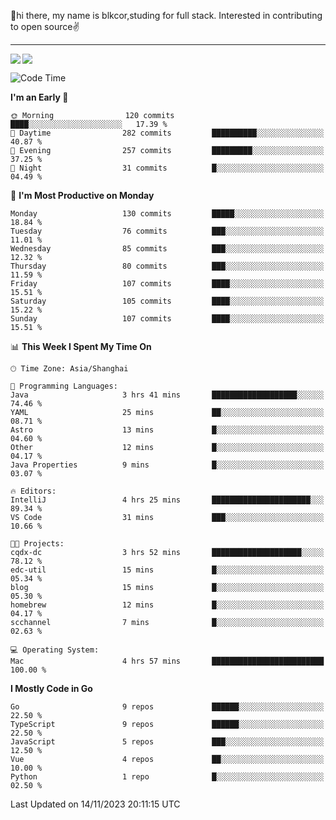 👋hi there, my name is blkcor,studing for full stack.
Interested in contributing to open source✌️

<hr/>

![](https://github-readme-stats.vercel.app/api?username=blkcor)
<a href="https://github.com/blkcor/github-readme-stats">
    <img align="left" src="https://github-readme-stats.vercel.app/api/top-langs/?username=blkcor&hide=jupyter%20notebook,shaderlab,tex,c%23&langs_count=9" />
</a>


<!--START_SECTION:waka-->
![Code Time](http://img.shields.io/badge/Code%20Time-741%20hrs%2024%20mins-blue)

**I'm an Early 🐤** 

```text
🌞 Morning                120 commits         ████░░░░░░░░░░░░░░░░░░░░░   17.39 % 
🌆 Daytime                282 commits         ██████████░░░░░░░░░░░░░░░   40.87 % 
🌃 Evening                257 commits         █████████░░░░░░░░░░░░░░░░   37.25 % 
🌙 Night                  31 commits          █░░░░░░░░░░░░░░░░░░░░░░░░   04.49 % 
```
📅 **I'm Most Productive on Monday** 

```text
Monday                   130 commits         █████░░░░░░░░░░░░░░░░░░░░   18.84 % 
Tuesday                  76 commits          ███░░░░░░░░░░░░░░░░░░░░░░   11.01 % 
Wednesday                85 commits          ███░░░░░░░░░░░░░░░░░░░░░░   12.32 % 
Thursday                 80 commits          ███░░░░░░░░░░░░░░░░░░░░░░   11.59 % 
Friday                   107 commits         ████░░░░░░░░░░░░░░░░░░░░░   15.51 % 
Saturday                 105 commits         ████░░░░░░░░░░░░░░░░░░░░░   15.22 % 
Sunday                   107 commits         ████░░░░░░░░░░░░░░░░░░░░░   15.51 % 
```


📊 **This Week I Spent My Time On** 

```text
🕑︎ Time Zone: Asia/Shanghai

💬 Programming Languages: 
Java                     3 hrs 41 mins       ███████████████████░░░░░░   74.46 % 
YAML                     25 mins             ██░░░░░░░░░░░░░░░░░░░░░░░   08.71 % 
Astro                    13 mins             █░░░░░░░░░░░░░░░░░░░░░░░░   04.60 % 
Other                    12 mins             █░░░░░░░░░░░░░░░░░░░░░░░░   04.17 % 
Java Properties          9 mins              █░░░░░░░░░░░░░░░░░░░░░░░░   03.07 % 

🔥 Editors: 
IntelliJ                 4 hrs 25 mins       ██████████████████████░░░   89.34 % 
VS Code                  31 mins             ███░░░░░░░░░░░░░░░░░░░░░░   10.66 % 

🐱‍💻 Projects: 
cqdx-dc                  3 hrs 52 mins       ████████████████████░░░░░   78.12 % 
edc-util                 15 mins             █░░░░░░░░░░░░░░░░░░░░░░░░   05.34 % 
blog                     15 mins             █░░░░░░░░░░░░░░░░░░░░░░░░   05.30 % 
homebrew                 12 mins             █░░░░░░░░░░░░░░░░░░░░░░░░   04.17 % 
scchannel                7 mins              █░░░░░░░░░░░░░░░░░░░░░░░░   02.63 % 

💻 Operating System: 
Mac                      4 hrs 57 mins       █████████████████████████   100.00 % 
```

**I Mostly Code in Go** 

```text
Go                       9 repos             ██████░░░░░░░░░░░░░░░░░░░   22.50 % 
TypeScript               9 repos             ██████░░░░░░░░░░░░░░░░░░░   22.50 % 
JavaScript               5 repos             ███░░░░░░░░░░░░░░░░░░░░░░   12.50 % 
Vue                      4 repos             ██░░░░░░░░░░░░░░░░░░░░░░░   10.00 % 
Python                   1 repo              █░░░░░░░░░░░░░░░░░░░░░░░░   02.50 % 
```




 Last Updated on 14/11/2023 20:11:15 UTC
<!--END_SECTION:waka-->


